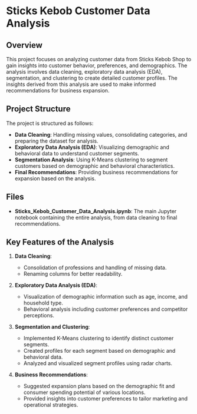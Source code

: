 # Sticks Kebob Customer Data Analysis

## Overview
This project focuses on analyzing customer data from Sticks Kebob Shop to gain insights into customer behavior, preferences, and demographics. The analysis involves data cleaning, exploratory data analysis (EDA), segmentation, and clustering to create detailed customer profiles. The insights derived from this analysis are used to make informed recommendations for business expansion.

## Project Structure
The project is structured as follows:

- **Data Cleaning**: Handling missing values, consolidating categories, and preparing the dataset for analysis.
- **Exploratory Data Analysis (EDA)**: Visualizing demographic and behavioral data to understand customer segments.
- **Segmentation Analysis**: Using K-Means clustering to segment customers based on demographic and behavioral characteristics.
- **Final Recommendations**: Providing business recommendations for expansion based on the analysis.

## Files
- **Sticks_Kebob_Customer_Data_Analysis.ipynb**: The main Jupyter notebook containing the entire analysis, from data cleaning to final recommendations.

## Key Features of the Analysis
1. **Data Cleaning**:
    - Consolidation of professions and handling of missing data.
    - Renaming columns for better readability.

2. **Exploratory Data Analysis (EDA)**:
    - Visualization of demographic information such as age, income, and household type.
    - Behavioral analysis including customer preferences and competitor perceptions.

3. **Segmentation and Clustering**:
    - Implemented K-Means clustering to identify distinct customer segments.
    - Created profiles for each segment based on demographic and behavioral data.
    - Analyzed and visualized segment profiles using radar charts.

4. **Business Recommendations**:
    - Suggested expansion plans based on the demographic fit and consumer spending potential of various locations.
    - Provided insights into customer preferences to tailor marketing and operational strategies.
